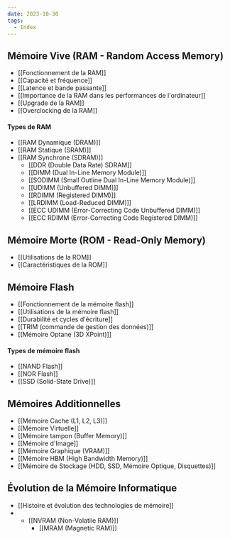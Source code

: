 ```yaml
---
date: 2023-10-30
tags:
  - Index
---
```


## Mémoire Vive (RAM - Random Access Memory)

- [[Fonctionnement de la RAM]]
- [[Capacité et fréquence]]
- [[Latence et bande passante]]
- [[Importance de la RAM dans les performances de l'ordinateur]]
- [[Upgrade de la RAM]]
- [[Overclocking de la RAM]]
#### Types de RAM

- [[RAM Dynamique (DRAM)]]
- [[RAM Statique (SRAM)]]
- [[RAM Synchrone (SDRAM)]]
  - [[DDR (Double Data Rate) SDRAM]]
  - [[DIMM (Dual In-Line Memory Module)]]
  - [[SODIMM (Small Outline Dual In-Line Memory Module)]]
  - [[UDIMM (Unbuffered DIMM)]]
  - [[RDIMM (Registered DIMM)]]
  - [[LRDIMM (Load-Reduced DIMM)]]
  - [[ECC UDIMM (Error-Correcting Code Unbuffered DIMM)]]
  - [[ECC RDIMM (Error-Correcting Code Registered DIMM)]]

## Mémoire Morte (ROM - Read-Only Memory)

- [[Utilisations de la ROM]]
- [[Caractéristiques de la ROM]]

## Mémoire Flash
- [[Fonctionnement de la mémoire flash]]
- [[Utilisations de la mémoire flash]]
- [[Durabilité et cycles d'écriture]]
- [[TRIM (commande de gestion des données)]]
- [[Mémoire Optane (3D XPoint)]]
 
#### Types de mémoire flash
- [[NAND Flash]]
- [[NOR Flash]]
- [[SSD (Solid-State Drive)]]

## Mémoires Additionnelles
- [[Mémoire Cache (L1, L2, L3)]]
- [[Mémoire Virtuelle]]
- [[Mémoire tampon (Buffer Memory)]]
- [[Mémoire d'Image]]
- [[Mémoire Graphique (VRAM)]]
- [[Mémoire HBM (High Bandwidth Memory)]]
- [[Mémoire de Stockage (HDD, SSD, Mémoire Optique, Disquettes)]]


## Évolution de la Mémoire Informatique
- [[Histoire et évolution des technologies de mémoire]]
- - [[NVRAM (Non-Volatile RAM)]]
	- [[MRAM (Magnetic RAM)]]

